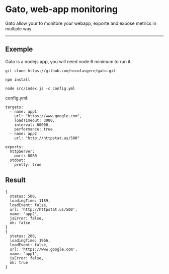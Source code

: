 Gato, web-app monitoring
===================


Gato allow your to monitore your webapp, exporte and expose metrics in multiple way

----------


Exemple
-------------
Gato is a nodejs app, you will need node 6 minimum to run it.

```
git clone https://github.com/nicolasgere/gato.git
```

```
npm install
```

```
node src/index.js -c config.yml
```

config.yml:
```
targets:
  - name: app1
    url: "https://www.google.com",
    loadTimeout: 3000,
    interval: 60000,
    performance: true
  - name: app2
    url: "http://httpstat.us/500"

exports:
  httpServer:
    port: 8080
  stdout:
    pretty: true
```

Result
-----------

```
{ 
  status: 500,
  loadingTime: 1189,
  loadEvent: false,
  url: 'http://httpstat.us/500',
  name: 'app2',
  jsError: false,
  ok: false
}
{ 
  status: 200,
  loadingTime: 1966,
  loadEvent: false,
  url: 'https://www.google.com',
  name: 'app1',
  jsError: false,
  ok: true
}
  ```
